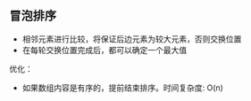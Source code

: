 ## 冒泡排序

* 相邻元素进行比较，将保证后边元素为较大元素，否则交换位置
* 在每轮交换位置完成后，都可以确定一个最大值

优化：

* 如果数组内容是有序的，提前结束排序。时间复杂度: O(n)
